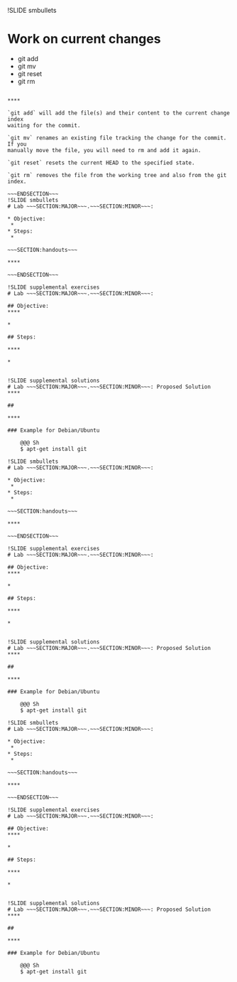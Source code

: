 !SLIDE smbullets
# Work on current changes

* git add
* git mv
* git reset
* git rm

~~~SECTION:handouts~~~

****

`git add` will add the file(s) and their content to the current change index
waiting for the commit.

`git mv` renames an existing file tracking the change for the commit. If you
manually move the file, you will need to rm and add it again.

`git reset` resets the current HEAD to the specified state.

`git rm` removes the file from the working tree and also from the git index.

~~~ENDSECTION~~~
!SLIDE smbullets
# Lab ~~~SECTION:MAJOR~~~.~~~SECTION:MINOR~~~: 

* Objective:
 * 
* Steps:
 * 

~~~SECTION:handouts~~~

****

~~~ENDSECTION~~~

!SLIDE supplemental exercises
# Lab ~~~SECTION:MAJOR~~~.~~~SECTION:MINOR~~~: 

## Objective: 
****

*

## Steps:

****

*


!SLIDE supplemental solutions
# Lab ~~~SECTION:MAJOR~~~.~~~SECTION:MINOR~~~: Proposed Solution
****

## 

****

### Example for Debian/Ubuntu

    @@@ Sh
    $ apt-get install git

!SLIDE smbullets
# Lab ~~~SECTION:MAJOR~~~.~~~SECTION:MINOR~~~: 

* Objective:
 * 
* Steps:
 * 

~~~SECTION:handouts~~~

****

~~~ENDSECTION~~~

!SLIDE supplemental exercises
# Lab ~~~SECTION:MAJOR~~~.~~~SECTION:MINOR~~~: 

## Objective: 
****

*

## Steps:

****

*


!SLIDE supplemental solutions
# Lab ~~~SECTION:MAJOR~~~.~~~SECTION:MINOR~~~: Proposed Solution
****

## 

****

### Example for Debian/Ubuntu

    @@@ Sh
    $ apt-get install git

!SLIDE smbullets
# Lab ~~~SECTION:MAJOR~~~.~~~SECTION:MINOR~~~: 

* Objective:
 * 
* Steps:
 * 

~~~SECTION:handouts~~~

****

~~~ENDSECTION~~~

!SLIDE supplemental exercises
# Lab ~~~SECTION:MAJOR~~~.~~~SECTION:MINOR~~~: 

## Objective: 
****

*

## Steps:

****

*


!SLIDE supplemental solutions
# Lab ~~~SECTION:MAJOR~~~.~~~SECTION:MINOR~~~: Proposed Solution
****

## 

****

### Example for Debian/Ubuntu

    @@@ Sh
    $ apt-get install git

